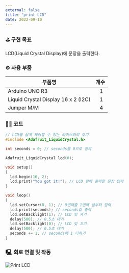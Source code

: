 ```yaml
---
external: false
title: "print LCD"
date: 2022-09-10
---
```


### ⛳️ 구현 목표

LCD(Liquid Crystal Display)에 문장을 출력한다.

### ⚙️ 사용 부품

|부품명|개수|
|------|---|
|Arduino UNO R3|&nbsp;&nbsp;&nbsp;1|
|Liquid Crystal Display 16 x 2 (I2C)|&nbsp;&nbsp;&nbsp;1|
|Jumper M/M|&nbsp;&nbsp;&nbsp;4|

### 👨‍💻 코드

```cpp
// LCD를 쉽게 제어할 수 있는 라이브러리 추가
#include <Adafruit_LiquidCrystal.h>

int seconds = 0; // seconds를 0으로 정의

Adafruit_LiquidCrystal lcd(0); 

void setup()
{
  lcd.begin(16, 2);
  lcd.print("You got it!"); // LCD 판에 출력할 문장 입력
}

void loop()
{
  lcd.setCursor(0, 1); // 0번째줄 1번째 셀부터 입력
  lcd.print(seconds); // seconds값 출력
  lcd.setBacklight(1); // LCD 빛 켜기
  delay(500); // 0.5초 대기
  lcd.setBacklight(0); // LCD 빛 끄기
  delay(500); // 0.5초 대기
  seconds += 1; // seconds에 1 더하기
}
```

### 🖳 회로 연결 및 작동

![Print LCD](https://github.com/WoojinJeonkr/WoojinJeonkr.github.io/blob/main/assets/images/video/Print-LCD.gif?raw=true)
